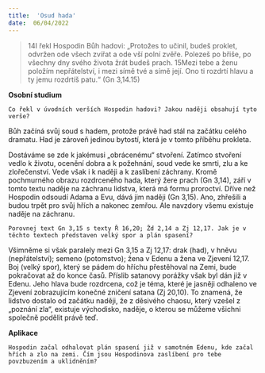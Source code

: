 ```yaml
---
title:  'Osud hada'
date:  06/04/2022
---
```


> <p></p>
> 14I řekl Hospodin Bůh hadovi: „Protožes to učinil, budeš proklet, odvržen ode všech zvířat a ode vší polní zvěře. Polezeš po břiše, po všechny dny svého života žrát budeš prach. 15Mezi tebe a ženu položím nepřátelství, i mezi símě tvé a símě její. Ono ti rozdrtí hlavu a ty jemu rozdrtíš patu.“ (Gn 3,14.15)

**Osobní studium**

`Co řekl v úvodních verších Hospodin hadovi? Jakou naději obsahují tyto verše?`

Bůh začíná svůj soud s hadem, protože právě had stál na začátku celého dramatu. Had je zároveň jedinou bytostí, která je v tomto příběhu prokleta.

Dostáváme se zde k jakémusi „obrácenému“ stvoření. Zatímco stvoření vedlo k životu, ocenění dobra a k požehnání, soud vede ke smrti, zlu a ke zlořečenství. Vede však i k naději a k zaslíbení záchrany. Kromě pochmurného obrazu rozdrceného hada, který žere prach (Gn 3,14), září v tomto textu naděje na záchranu lidstva, která má formu proroctví. Dříve než Hospodin odsoudí Adama a Evu, dává jim naději (Gn 3,15). Ano, zhřešili a budou trpět pro svůj hřích a nakonec zemřou. Ale navzdory všemu existuje naděje na záchranu.

`Porovnej text Gn 3,15 s texty Ř 16,20; Žd 2,14 a Zj 12,17. Jak je v těchto textech představen velký spor a plán spasení?`

Všimněme si však paralely mezi Gn 3,15 a Zj 12,17: drak (had), v hněvu (nepřátelství); semeno (potomstvo); žena v Edenu a žena ve Zjevení 12,17. Boj (velký spor), který se pádem do hříchu přestěhoval na Zemi, bude pokračovat až do konce časů. Příslib satanovy porážky však byl dán již v Edenu. Jeho hlava bude rozdrcena, což je téma, které je jasněji odhaleno ve Zjevení zobrazujícím konečné zničení satana (Zj 20,10). To znamená, že lidstvo dostalo od začátku naději, že z děsivého chaosu, který vzešel z „poznání zla“, existuje východisko, naděje, o kterou se můžeme všichni společně podělit právě teď.

**Aplikace**

`Hospodin začal odhalovat plán spasení již v samotném Edenu, kde začal hřích a zlo na zemi. Čím jsou Hospodinova zaslíbení pro tebe povzbuzením a uklidněním?`
